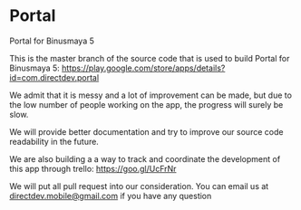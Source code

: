 # Portal
Portal for Binusmaya 5

This is the master branch of the source code that is used to build Portal for Binusmaya 5:
https://play.google.com/store/apps/details?id=com.directdev.portal

We admit that it is messy and a lot of improvement can be made, but due to the low number of people working on the app, the progress will surely be slow.

We will provide better documentation and try to improve our source code readability in the future.

We are also building a a way to track and coordinate the development of this app through trello:
https://goo.gl/UcFrNr

We will put all pull request into our consideration. You can email us at directdev.mobile@gmail.com if you have any question


